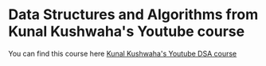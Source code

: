 # Data Structures and Algorithms from Kunal Kushwaha's Youtube course
You can find this course here [Kunal Kushwaha's Youtube DSA course](https://www.youtube.com/playlist?list=PL9gnSGHSqcnr_DxHsP7AW9ftq0AtAyYqJ)